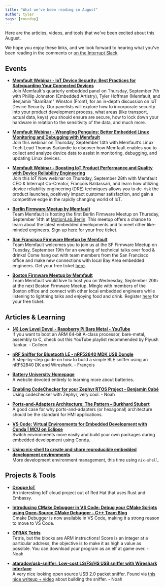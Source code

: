 ```yaml
---
title: "What we've been reading in August"
author: tyler
tags: [roundup]
---
```


<!-- excerpt start -->

Here are the articles, videos, and tools that we've been excited about this
August. 

<!-- excerpt end -->

We hope you enjoy these links, and we look forward to hearing what you've been
reading in the comments or [on the Interrupt Slack](https://interrupt-slack.herokuapp.com/).


## Events
- [**Memfault Webinar - IoT Device Security: Best Practices for Safeguarding Your Connected Devices**](https://hubs.la/Q0219KfY0)<br>
Join Memfault's quarterly embedded panel on Thursday, September 7th with Phillip Johnston (Embedded Artistry), Tyler Hoffman (Memfault, and Benjamin "BamBam" Winston (Front), for an in-depth discussion on IoT Device Security. Our panelists will explore how to incorporate security into your product development process, what areas (like transport, actual data, keys) you should ensure are secure, how to lock down your hardware in relation to the sensitivity of the data, and much more. 

- [**Memfault Webinar - Wrangling Penguins: Better Embedded Linux Monitoring and Debugging with Memfault**](https://hubs.la/Q0219Ks40)<br>
Join this webinar on Thursday, September 14th with Memfault’s Linux Tech Lead Thomas Sarlandie to discover how Memfault enables you to collect and analyze device data to assist in monitoring, debugging, and updating Linux devices. 

- [**Memfault Webinar - Boosting IoT Product Performance and Quality with Device Reliability Engineering**](https://app.livestorm.co/wkm/boosting-iot-product-performance-and-quality-with-device-reliability-engineering?utm_source=cl&utm_campaign=cl)<br>
Join this IoT Now webinar on Thursday, September 28th with Memfault CEO & Interrupt Co-Creator, François Baldassari, and learn how utilizing device reliability engineering (DRE) techniques allows you to de-risk the product launches, positively impact customer satisfaction, and gain a competitive edge in the rapidly changing world of IoT.

- [**Berlin Firmware Meetup by Memfault**](https://www.eventbrite.com/e/berlin-firmware-meetup-tickets-685436237237)<br>
Team Memfault is hosting the first Berlin Firmware Meetup on Thursday, September 14th at [MotionLab.Berlin](https://motionlab.berlin/). This meetup offers a chance to learn about the latest embedded developments and to meet other like-minded engineers. Sign up [here](https://www.eventbrite.com/e/berlin-firmware-meetup-tickets-685436237237) for your free ticket.

- [**San Francisco Firmware Meetup by Memfault**](https://www.eventbrite.com/e/sf-firmware-meetup-tickets-695013503097)<br>
Team Memfault welcomes you to join us at the SF Firmware Meetup on Tuesday, September 19th for an evening of technical talks over food & drinks! Come hang out with team members from the San Francisco office and make new connections with local Bay Area embedded engineers. Get your free ticket [here](https://www.eventbrite.com/e/sf-firmware-meetup-tickets-695013503097). 

- [**Boston Firmware Meetup by Memfault**](https://www.eventbrite.com/e/boston-firmware-meetup-tickets-678359811457)<br>
Team Memfault would love to host you on Wednesday, September 20th at the next Boston Firmware Meetup. Mingle with members of the Boston office and connect with other local embedded engineers while listening to lightning talks and enjoying food and drink. Register [here](https://www.eventbrite.com/e/boston-firmware-meetup-tickets-678359811457) for your free ticket.


## Articles & Learning
- [**(4) Low Level Devel - Raspberry Pi Bare Metal - YouTube**](https://www.youtube.com/playlist?list=PLVxiWMqQvhg9FCteL7I0aohj1_YiUx1x8)<br>
If you want to boot an ARM 64-bit A-class processor, bare-metal, assembly to C, check out this YouTube playlist recommended by Piyush Itankar. - Colleen

- [**nRF Sniffer for Bluetooth LE - nRF52840 MDK USB Dongle**](https://wiki.makerdiary.com/nrf52840-mdk-usb-dongle/guides/ble-sniffer/)<br>
A step-by-step guide on how to build a simple BLE sniffer using an nRF52840 DK and Wireshark. - François

- [**Battery University Homepage**](https://batteryuniversity.com/)<br>
A website devoted entirely to learning more about batteries. 

- [**Enabling CodeChecker for your Zephyr RTOS Project - Benjamin Cabé**](https://blog.benjamin-cabe.com/2023/08/23/enabling-codechecker-for-your-zephyr-rtos-project)<br>
Using codechecker with Zephyr, very cool. - Noah

- [**Ports-and-Adapters Architecture: The Pattern – Burkhard Stubert**](https://embeddeduse.com/2023/08/24/ports-and-adapters-architecture-the-pattern/)<br>
A good case for why ports-and-adapters (or hexagonal) architecture should be the standard for HMI applications.

- [**VS Code: Virtual Environments for Embedded Development with Conda | MCU on Eclipse**](https://mcuoneclipse.com/2023/08/25/vs-code-virtual-environments-for-embedded-development-with-conda/)<br>
Switch environments more easily and build your own packages during embedded development using Conda. 

- [**Using nix-shell to create and share reproducible embedded development environments**](https://dnedic.github.io/blog/nix-shell-embedded-development-environment/)<br>
More development environment management, this time using `nix-shell`. 


## Projects & Tools
- [**Drogue IoT**](https://www.drogue.io/)<br>
An interesting IoT cloud project out of Red Hat that uses Rust and Embassy.

- [**Introducing CMake Debugger in VS Code: Debug your CMake Scripts using Open-Source CMake Debugger - C++ Team Blog**](https://devblogs.microsoft.com/cppblog/introducing-cmake-debugger-in-vs-code-debug-your-cmake-scripts-using-open-source-cmake-debugger/)<br>
Cmake Debugger is now available in VS Code, making it a strong reason to move to VS Code. 

- [**OFRAK Tetris**](https://ofrak.com/tetris/)<br>
Tetris, but the blocks are ARM instructions! Score is an integer at a particular address, the objective is to make it as high a value as possible. You can download your program as an elf at game over. - Noah

- [**ataradov/usb-sniffer: Low-cost LS/FS/HS USB sniffer with Wireshark interface**](https://github.com/ataradov/usb-sniffer)<br>
A very nice looking open source USB 2.0 packet sniffer. Found via [this nice writeup + video](https://www.downtowndougbrown.com/2023/08/building-alex-taradovs-open-source-usb-sniffer/) about building the sniffer. - Noah

